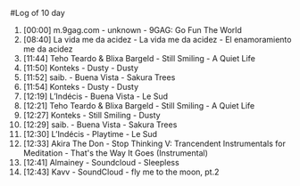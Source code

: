 #Log of 10 day

1. [00:00] m.9gag.com - unknown - 9GAG: Go Fun The World
1. [08:40] La vida me da acidez - La vida me da acidez - El enamoramiento me da acidez
1. [11:44] Teho Teardo & Blixa Bargeld - Still Smiling - A Quiet Life
1. [11:50] Konteks - Dusty - Dusty
1. [11:52] saib. - Buena Vista - Sakura Trees
1. [11:54] Konteks - Dusty - Dusty
1. [12:19] L’Indécis - Buena Vista - Le Sud
1. [12:21] Teho Teardo & Blixa Bargeld - Still Smiling - A Quiet Life
1. [12:27] Konteks - Still Smiling - Dusty
1. [12:29] saib. - Buena Vista - Sakura Trees
1. [12:30] L’Indécis - Playtime - Le Sud
1. [12:33] Akira The Don - Stop Thinking V: Trancendent Instrumentals for Meditation - That's the Way It Goes (Instrumental)
1. [12:41] Almainey - Soundcloud - Sleepless
1. [12:43] Kavv - SoundCloud - fly me to the moon, pt.2
